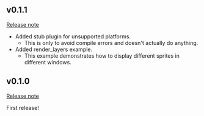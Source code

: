 ## v0.1.1

[Release note](https://github.com/not-elm/bevy_child_window/releases/tag/v0.1.1)

- Added stub plugin for unsupported platforms.
    - This is only to avoid compile errors and doesn't actually do anything.
- Added render_layers example.
    - This example demonstrates how to display different sprites in different windows.

## v0.1.0

[Release note](https://github.com/not-elm/bevy_child_window/releases/tag/v0.1.0)

First release!